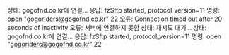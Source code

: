 상태:	gogofnd.co.kr에 연결...
응답:	fzSftp started, protocol_version=11
명령:	open "gogoriders@gogofnd.co.kr" 22
오류:	Connection timed out after 20 seconds of inactivity
오류:	서버에 연결하지 못함
상태:	재시도 대기...
상태:	gogofnd.co.kr에 연결...
응답:	fzSftp started, protocol_version=11
명령:	open "gogoriders@gogofnd.co.kr" 22
